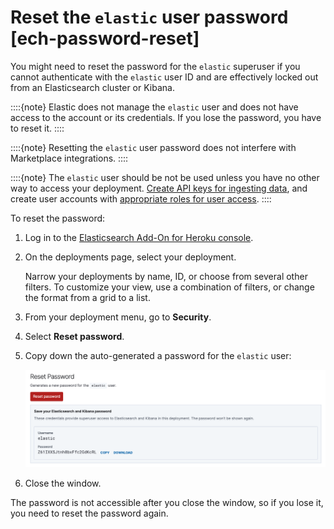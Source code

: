 # Reset the `elastic` user password [ech-password-reset]

You might need to reset the password for the `elastic` superuser if you cannot authenticate with the `elastic` user ID and are effectively locked out from an Elasticsearch cluster or Kibana.

::::{note}
Elastic does not manage the `elastic` user and does not have access to the account or its credentials. If you lose the password, you have to reset it.
::::


::::{note}
Resetting the `elastic` user password does not interfere with Marketplace integrations.
::::


::::{note}
The `elastic` user should be not be used unless you have no other way to access your deployment. [Create API keys for ingesting data](https://www.elastic.co/guide/en/beats/filebeat/current/beats-api-keys.html), and create user accounts with [appropriate roles for user access](../../../deploy-manage/users-roles/cluster-or-deployment-auth/quickstart.md).
::::


To reset the password:

1. Log in to the [Elasticsearch Add-On for Heroku console](https://cloud.elastic.co?page=docs&placement=docs-body).
2. On the deployments page, select your deployment.

    Narrow your deployments by name, ID, or choose from several other filters. To customize your view, use a combination of filters, or change the format from a grid to a list.

3. From your deployment menu, go to **Security**.
4. Select **Reset password**.
5. Copy down the auto-generated a password for the `elastic` user:

    ![The password for the elastic user after resetting](../../../images/cloud-heroku-reset-password.png "")

6. Close the window.

The password is not accessible after you close the window, so if you lose it, you need to reset the password again.

